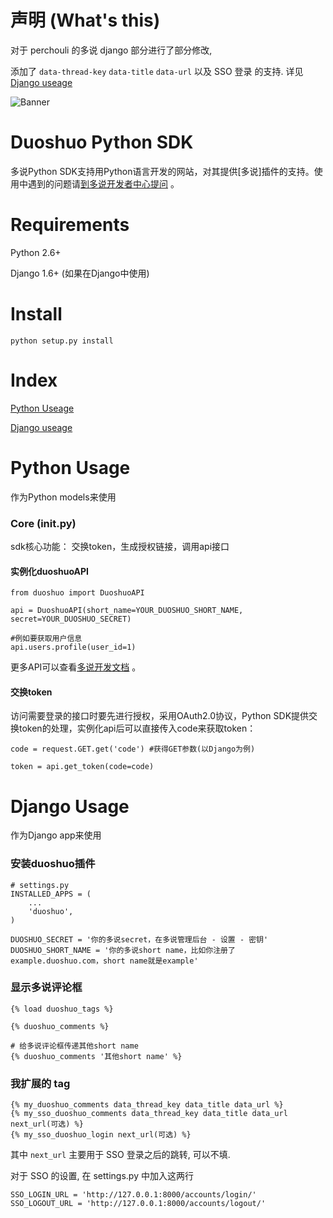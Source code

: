 # 声明 (What's this)

对于 perchouli 的多说 django 部分进行了部分修改,

添加了 `data-thread-key` `data-title` `data-url` 以及 SSO 登录 的支持. 详见 [Django useage](#django-usage)

![Banner](https://raw.github.com/perchouli/img/master/banner-772x250.png)

# Duoshuo Python SDK

多说Python SDK支持用Python语言开发的网站，对其提供[多说]插件的支持。使用中遇到的问题请[到多说开发者中心提问](http://dev.duoshuo.com/threads/500c9c58a03193c12400000c "多说开发者中心") 。

# Requirements

Python 2.6+

Django 1.6+ (如果在Django中使用)

# Install

    python setup.py install

# Index

[Python Useage](#python-usage)

[Django useage](#django-usage)


# Python Usage

作为Python models来使用

### Core (__init__.py)

sdk核心功能： 交换token，生成授权链接，调用api接口

#### 实例化duoshuoAPI

    from duoshuo import DuoshuoAPI

    api = DuoshuoAPI(short_name=YOUR_DUOSHUO_SHORT_NAME, secret=YOUR_DUOSHUO_SECRET)

    #例如要获取用户信息
    api.users.profile(user_id=1)


更多API可以查看[多说开发文档](http://dev.duoshuo.com/docs "多说开发文档") 。

#### 交换token
访问需要登录的接口时要先进行授权，采用OAuth2.0协议，Python SDK提供交换token的处理，实例化api后可以直接传入code来获取token：

    code = request.GET.get('code') #获得GET参数(以Django为例)

    token = api.get_token(code=code)


# Django Usage

作为Django app来使用

### 安装duoshuo插件

    # settings.py
    INSTALLED_APPS = (
        ...
        'duoshuo',
    )

    DUOSHUO_SECRET = '你的多说secret，在多说管理后台 - 设置 - 密钥'
    DUOSHUO_SHORT_NAME = '你的多说short name，比如你注册了example.duoshuo.com，short name就是example'

### 显示多说评论框

    {% load duoshuo_tags %}

    {% duoshuo_comments %}

    # 给多说评论框传递其他short name
    {% duoshuo_comments '其他short name' %}

### 我扩展的 tag

    {% my_duoshuo_comments data_thread_key data_title data_url %}
    {% my_sso_duoshuo_comments data_thread_key data_title data_url next_url(可选) %}
    {% my_sso_duoshuo_login next_url(可选) %}

其中 `next_url` 主要用于 SSO 登录之后的跳转, 可以不填.

对于 SSO 的设置, 在 settings.py 中加入这两行

    SSO_LOGIN_URL = 'http://127.0.0.1:8000/accounts/login/'
    SSO_LOGOUT_URL = 'http://127.0.0.1:8000/accounts/logout/'
